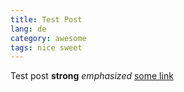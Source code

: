 ```yaml
---
title: Test Post
lang: de
category: awesome
tags: nice sweet
---
```


Test post **strong** *emphasized* [some link](http://example.com)

